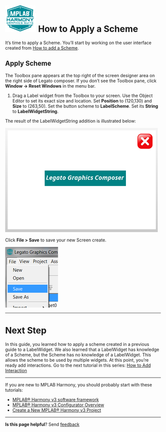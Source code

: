 # ![Microchip Technology](images/mhgs.png) How to Apply a Scheme

It’s time to apply a Scheme. You’ll start by working on the user interface created from [How to add a Scheme](./How-to-Add-Scheme).

## Apply Scheme

The Toolbox pane appears at the top right of the screen designer area on the right side of Legato composer. If you don’t see the Toolbox pane, click **Window -> Reset Windows** in the menu bar.

1.  Drag a Label widget from the Toolbox to your screen. Use the Object Editor to set its exact size and location. Set **Position** to (120,130) and **Size** to (263,50). Set the button scheme to **LabelScheme**. Set its **String**  to **LabelWidgetString**. 


The result of the LabelWidgetString addition is illustrated below:

![Microchip Technology](images/lcug_quickstart_screenfinal.png)

Click **File > Save** to save your new Screen create.

![Microchip Technology](images/lcug_quickstart_save.png)

***

# Next Step

In this guide, you learned how to apply a scheme created in a previous guide to a LabelWidget. We also learned that a LabelWidget has knowledge of a Scheme, but the Scheme has no knowledge of a LabelWidget. This allows the scheme to be used by multiple widgets. At this point, you’re ready add interactions.
Go to the next tutorial in this series: [How to Add Interaction](./How-to-Add-Interaction)

***

If you are new to MPLAB Harmony, you should probably start with these tutorials:

* [MPLAB® Harmony v3 software framework](https://microchipdeveloper.com/harmony3:start) 
* [MPLAB® Harmony v3 Configurator Overview](https://microchipdeveloper.com/harmony3:mhc-overview)
* [Create a New MPLAB® Harmony v3 Project](https://microchipdeveloper.com/harmony3:new-proj)

***

**Is this page helpful**? Send [feedback](https://github.com/Microchip-MPLAB-Harmony/gfx/issues)